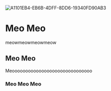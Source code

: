 ![A1101EB4-EB6B-4DFF-8DD6-19340FD90AB3](https://github.com/user-attachments/assets/803b893a-2bae-4cc9-9cf3-84033dacbcec)
# Meo Meo  

meowmeowmeowmeow

## Meo Meo 

Meoooooooooooooooooooooooooooooo

### Meo Meo Meo 

